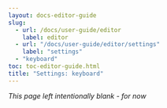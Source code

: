 ```yaml
---
layout: docs-editor-guide
slug:
  - url: /docs/user-guide/editor
    label: editor
  - url: "/docs/user-guide/editor/settings"
    label: "settings"
  - "keyboard"
toc: toc-editor-guide.html
title: "Settings: keyboard"
---
```


*This page left intentionally blank - for now*
